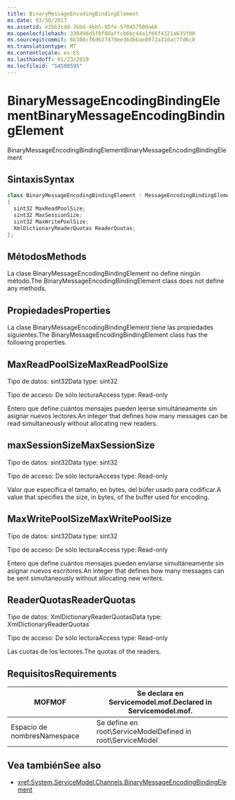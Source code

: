 ```yaml
---
title: BinaryMessageEncodingBindingElement
ms.date: 03/30/2017
ms.assetid: e2bb3cdd-3bbd-4bb5-85fe-570457500a66
ms.openlocfilehash: 330496d5f0f80affcb6bc44a1f66f4321a635f00
ms.sourcegitcommit: 6b308cf6d627d78ee36dbbae8972a310ac7fd6c8
ms.translationtype: MT
ms.contentlocale: es-ES
ms.lasthandoff: 01/23/2019
ms.locfileid: "54580595"
---
```

# <a name="binarymessageencodingbindingelement"></a><span data-ttu-id="c2116-102">BinaryMessageEncodingBindingElement</span><span class="sxs-lookup"><span data-stu-id="c2116-102">BinaryMessageEncodingBindingElement</span></span>
<span data-ttu-id="c2116-103">BinaryMessageEncodingBindingElement</span><span class="sxs-lookup"><span data-stu-id="c2116-103">BinaryMessageEncodingBindingElement</span></span>  
  
## <a name="syntax"></a><span data-ttu-id="c2116-104">Sintaxis</span><span class="sxs-lookup"><span data-stu-id="c2116-104">Syntax</span></span>  
  
```csharp  
class BinaryMessageEncodingBindingElement : MessageEncodingBindingElement  
{  
  sint32 MaxReadPoolSize;  
  sint32 MaxSessionSize;  
  sint32 MaxWritePoolSize;  
  XmlDictionaryReaderQuotas ReaderQuotas;  
};  
```  
  
## <a name="methods"></a><span data-ttu-id="c2116-105">Métodos</span><span class="sxs-lookup"><span data-stu-id="c2116-105">Methods</span></span>  
 <span data-ttu-id="c2116-106">La clase BinaryMessageEncodingBindingElement no define ningún método.</span><span class="sxs-lookup"><span data-stu-id="c2116-106">The BinaryMessageEncodingBindingElement class does not define any methods.</span></span>  
  
## <a name="properties"></a><span data-ttu-id="c2116-107">Propiedades</span><span class="sxs-lookup"><span data-stu-id="c2116-107">Properties</span></span>  
 <span data-ttu-id="c2116-108">La clase BinaryMessageEncodingBindingElement tiene las propiedades siguientes.</span><span class="sxs-lookup"><span data-stu-id="c2116-108">The BinaryMessageEncodingBindingElement class has the following properties.</span></span>  
  
## <a name="maxreadpoolsize"></a><span data-ttu-id="c2116-109">MaxReadPoolSize</span><span class="sxs-lookup"><span data-stu-id="c2116-109">MaxReadPoolSize</span></span>  
 <span data-ttu-id="c2116-110">Tipo de datos: sint32</span><span class="sxs-lookup"><span data-stu-id="c2116-110">Data type: sint32</span></span>  
  
 <span data-ttu-id="c2116-111">Tipo de acceso: De sólo lectura</span><span class="sxs-lookup"><span data-stu-id="c2116-111">Access type: Read-only</span></span>  
  
 <span data-ttu-id="c2116-112">Entero que define cuántos mensajes pueden leerse simultáneamente sin asignar nuevos lectores.</span><span class="sxs-lookup"><span data-stu-id="c2116-112">An integer that defines how many messages can be read simultaneously without allocating new readers.</span></span>  
  
## <a name="maxsessionsize"></a><span data-ttu-id="c2116-113">maxSessionSize</span><span class="sxs-lookup"><span data-stu-id="c2116-113">MaxSessionSize</span></span>  
 <span data-ttu-id="c2116-114">Tipo de datos: sint32</span><span class="sxs-lookup"><span data-stu-id="c2116-114">Data type: sint32</span></span>  
  
 <span data-ttu-id="c2116-115">Tipo de acceso: De sólo lectura</span><span class="sxs-lookup"><span data-stu-id="c2116-115">Access type: Read-only</span></span>  
  
 <span data-ttu-id="c2116-116">Valor que especifica el tamaño, en bytes, del búfer usado para codificar.</span><span class="sxs-lookup"><span data-stu-id="c2116-116">A value that specifies the size, in bytes, of the buffer used for encoding.</span></span>  
  
## <a name="maxwritepoolsize"></a><span data-ttu-id="c2116-117">MaxWritePoolSize</span><span class="sxs-lookup"><span data-stu-id="c2116-117">MaxWritePoolSize</span></span>  
 <span data-ttu-id="c2116-118">Tipo de datos: sint32</span><span class="sxs-lookup"><span data-stu-id="c2116-118">Data type: sint32</span></span>  
  
 <span data-ttu-id="c2116-119">Tipo de acceso: De sólo lectura</span><span class="sxs-lookup"><span data-stu-id="c2116-119">Access type: Read-only</span></span>  
  
 <span data-ttu-id="c2116-120">Entero que define cuántos mensajes pueden enviarse simultáneamente sin asignar nuevos escritores.</span><span class="sxs-lookup"><span data-stu-id="c2116-120">An integer that defines how many messages can be sent simultaneously without allocating new writers.</span></span>  
  
## <a name="readerquotas"></a><span data-ttu-id="c2116-121">ReaderQuotas</span><span class="sxs-lookup"><span data-stu-id="c2116-121">ReaderQuotas</span></span>  
 <span data-ttu-id="c2116-122">Tipo de datos: XmlDictionaryReaderQuotas</span><span class="sxs-lookup"><span data-stu-id="c2116-122">Data type: XmlDictionaryReaderQuotas</span></span>  
  
 <span data-ttu-id="c2116-123">Tipo de acceso: De sólo lectura</span><span class="sxs-lookup"><span data-stu-id="c2116-123">Access type: Read-only</span></span>  
  
 <span data-ttu-id="c2116-124">Las cuotas de los lectores.</span><span class="sxs-lookup"><span data-stu-id="c2116-124">The quotas of the readers.</span></span>  
  
## <a name="requirements"></a><span data-ttu-id="c2116-125">Requisitos</span><span class="sxs-lookup"><span data-stu-id="c2116-125">Requirements</span></span>  
  
|<span data-ttu-id="c2116-126">MOF</span><span class="sxs-lookup"><span data-stu-id="c2116-126">MOF</span></span>|<span data-ttu-id="c2116-127">Se declara en Servicemodel.mof.</span><span class="sxs-lookup"><span data-stu-id="c2116-127">Declared in Servicemodel.mof.</span></span>|  
|---------|-----------------------------------|  
|<span data-ttu-id="c2116-128">Espacio de nombres</span><span class="sxs-lookup"><span data-stu-id="c2116-128">Namespace</span></span>|<span data-ttu-id="c2116-129">Se define en root\ServiceModel</span><span class="sxs-lookup"><span data-stu-id="c2116-129">Defined in root\ServiceModel</span></span>|  
  
## <a name="see-also"></a><span data-ttu-id="c2116-130">Vea también</span><span class="sxs-lookup"><span data-stu-id="c2116-130">See also</span></span>
- <xref:System.ServiceModel.Channels.BinaryMessageEncodingBindingElement>
